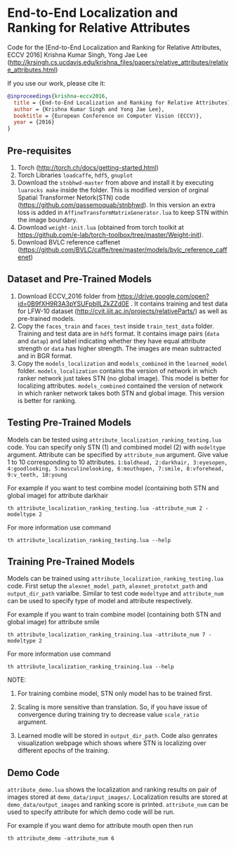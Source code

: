 # End-to-End Localization and Ranking for Relative Attributes
Code for the [End-to-End Localization and Ranking for Relative Attributes, ECCV 2016]
Krishna Kumar Singh, Yong Jae Lee
(http://krsingh.cs.ucdavis.edu/krishna_files/papers/relative_attributes/relative_attributes.html)

If you use our work, please cite it:
```bibtex
@inproceedings{krishna-eccv2016,
  title = {End-to-End Localization and Ranking for Relative Attributes},
  author = {Krishna Kumar Singh and Yong Jae Lee},
  booktitle = {European Conference on Computer Vision (ECCV)},
  year = {2016}
}
```  

## Pre-requisites
1. Torch (http://torch.ch/docs/getting-started.html)
2. Torch Libraries `loadcaffe`, `hdf5`, `gnuplot`
3. Download the `stnbhwd-master` from above and install it by executing `luarocks make` inside the folder. This is modified version of orginal Spatial Transformer Netork(STN) code (https://github.com/qassemoquab/stnbhwd). In this version an extra loss is added in `AffineTransformMatrixGenerator.lua` to keep STN within the image boundary.
4. Download `weight-init.lua` (obtained from torch toolkit at https://github.com/e-lab/torch-toolbox/tree/master/Weight-init).
5. Download BVLC reference caffenet (https://github.com/BVLC/caffe/tree/master/models/bvlc_reference_caffenet) 

## Dataset and Pre-Trained Models
1. Download ECCV_2016 folder from https://drive.google.com/open?id=0B9fXH9R3A3pYSUFpbllLZkZZd0E . It contains training and test data for LFW-10 dataset (http://cvit.iiit.ac.in/projects/relativeParts/) as well as pre-trained models.
2. Copy the `faces_train` and `faces_test` inside `train_test_data` folder. Training and test data are in `hdf5` format. It contains image pairs (`data` and `datap`) and label indicating whether they have equal attribute strength or `data` has higher strength. The images are mean subtracted and in BGR format.
3. Copy the `models_localization` and `models_combined` in the `learned_model` folder. `models_localization` contains the version of network in which ranker network just takes STN (no global image). This model is better for localizing attributes. `models_combined` contained the version of network in which ranker network takes both STN and global image. This version is better for ranking. 

## Testing Pre-Trained Models
Models can be tested using `attribute_localization_ranking_testing.lua` code. You can specify only STN (1) and combined model (2) with `modeltype` argument.
Attribute can be specified by `attribute_num` argument. Give value 1  to 10 corresponding to 10 attributes.
`1:baldhead, 2:darkhair, 3:eyesopen, 4:goodlooking, 5:masculinelooking, 6:mouthopen, 7:smile, 8:vforehead, 9:v_teeth, 10:young`

For example if you want to test combine model (containing both STN and global image) for attribute darkhair
```
th attribute_localization_ranking_testing.lua -attribute_num 2 -modeltype 2
```

For more information use command
```
th attribute_localization_ranking_testing.lua --help
```

## Training Pre-Trained Models
Models can be trained using `attribute_localization_ranking_testing.lua` code. First setup the `alexnet_model_path`, `alexnet_prototxt_path` and `output_dir_path` varialbe. Similar to test code `modeltype` and `attribute_num` can be used to specify type of model and attribute respectively.

For example if you want to train combine model (containing both STN and global image) for attribute smile
```
th attribute_localization_ranking_training.lua -attribute_num 7 -modeltype 2
```

For more information use command
```
th attribute_localization_ranking_training.lua --help
```
NOTE: 

1. For training combine model, STN only model has to be trained first.

2. Scaling is more sensitive than translation. So, if you have issue of convergence during training try to decrease value `scale_ratio` argument.

3. Learned modle will be stored in `output_dir_path`. Code also genrates visualization webpage which shows where STN is localizing over different epochs of the training. 	

## Demo Code
`attribute_demo.lua` shows the localization and ranking results on pair of images stored at `demo_data/input_images/`. Localization results are stored at `demo_data/output_images` and ranking score is printed. `attribute_num` can be used to specify attribute for which demo code will be run.

For example if you want demo for attribute mouth open then run
```
th attribute_demo -attribute_num 6
```

  
